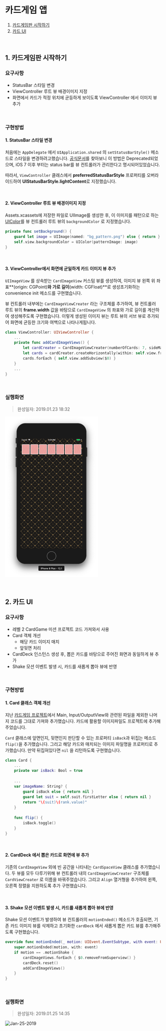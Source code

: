 # 카드게임 앱

1. <a href="#1-카드게임판-시작하기">카드게임판 시작하기</a>
2. <a href="#2-카드-UI">카드 UI</a>

<br>

## 1. 카드게임판 시작하기

### 요구사항

- StatusBar 스타일 변경
- ViewController 루트 뷰 배경이미지 지정
- 화면에서 카드가 적정 위치에 균등하게 보이도록 ViewController 에서 이미지 뷰 추가

<br>

### 구현방법

#### 1. StatusBar 스타일 변경

처음에는 `AppDelegate` 에서 `UIApplication.shared` 의 `setStatusBarStyle()` 메소드로 스타일을 변경하려고했습니다. [공식문서](https://developer.apple.com/documentation/uikit/uiapplication/1622923-setstatusbarstyle)를 찾아보니 이 방법은 Deprecated되었으며, iOS 7 이후 부터는 status bar를 뷰 컨트롤러가 관리한다고 명시되어있었습니다. 

따라서, `ViewController` 클래스에서 **preferredStatusBarStyle** 프로퍼티를 오버라이드하여 **UIStatusBarStyle.lightContent**로 지정했습니다.

<br>

#### 2. ViewController 루트 뷰 배경이미지 지정

Assets.xcassets에 저장한 파일로 UIImage를 생성한 후, 이 이미지를 패턴으로 하는 [UIColor](https://developer.apple.com/documentation/uikit/uicolor/1621933-init)를 뷰 컨트롤러 루트 뷰의 `backgroundColor` 로 지정했습니다.

```swift
private func setBackground() {
    guard let image = UIImage(named: "bg_pattern.png") else { return }
    self.view.backgroundColor = UIColor(patternImage: image)
}
```

<br>

#### 3. ViewController에서 화면에 균일하게 카드 이미지 뷰 추가

`UIImageView` 를 상속받는 `CardImageView` 커스텀 뷰를 생성하여, 이미지 뷰 왼쪽 위 좌표**(origin: CGPoint)**와 가로 길이**(width: CGFloat)**로 생성초기화하는 convenience init 메소드를 구현했습니다.

뷰 컨트롤러 내부에는 `CardImageViewCreater` 라는 구조체를 추가하여, 뷰 컨트롤러 루트 뷰의 **frame.width** 값을 바탕으로 `CardImageView` 의 좌표와 가로 길이를 계산하여 생성해주도록 구현했습니다. 이렇게 생성된 이미지 뷰는 루트 뷰의 서브 뷰로 추가되어 화면에 균등한 크기와 여백으로 나타나게됩니다.

```swift
class ViewController: UIViewController {
    ...
	private func addCardImageViews() {
        let cardCreater = CardImageViewCreater(numberOfCards: 7, sideMargin: 5, topMargin: 40)
        let cards = cardCreater.createHorizontally(within: self.view.frame.width)
        cards.forEach { self.view.addSubview($0) }
    }
    ...
}
```

<br>

### 실행화면

> 완성일자: 2019.01.23 18:32

![2019-01-23](./images/step1/2019-01-23.png)



<br>

## 2. 카드 UI

### 요구사항

- 레벨 2 CardGame 미션 프로젝트 코드 가져와서 사용
- Card 객체 개선
  - 해당 카드 이미지 매치
  - 앞뒷면 처리
- CardDeck 인스턴스 생성 후, 뽑은 카드를 바탕으로 주어진 화면과 동일하게 뷰 추가
- Shake 모션 이벤트 발생 시, 카드를 새롭게 뽑아 뷰에 반영

<br>

### 구현방법

#### 1. Card 클래스 객체 개선

지난 [카드게임 프로젝트](https://github.com/popsmile/swift-cardgame/tree/popsmile)에서 Main, Input/OutputView와 관련된 파일을 제외한 나머지 코드를 그대로 가져와 추가했습니다. 카드에 활용할 이미지파일도 프로젝트에 추가해주었습니다.

`Card` 클래스에 앞면인지, 뒷면인지 판단할 수 있는 프로퍼티 `isBack`과 뒤집는 메소드 `flip()`을 추가했습니다. 그리고 해당 카드와 매치되는 이미지 파일명을 프로퍼티로 추가했습니다. 만약 뒤집혀있다면 `nil` 을 리턴하도록 구현했습니다.

```swift
class Card {
	...
    private var isBack: Bool = true

    ...
    var imageName: String? {
        guard isBack else { return nil }
        guard let suit = self.suit.firstLetter else { return nil }
        return "\(suit)\(rank.value)"
    }
    
    func flip() {
        isBack.toggle()
    }
}
```

<br>

#### 2. CardDeck 에서 뽑은 카드로 화면에 뷰 추가

기존의 `CardImageView` 외에 빈 공간을 나타내는 `CardSpaceView` 클래스를 추가했습니다. 두 뷰를 모두 다루기위해 뷰 컨트롤러 내의 `CardImageViewCreater` 구조체를  `CardViewCreater` 로 이름을 바꿔주었습니다. 그리고 `Align` 열거형을 추가하여 왼쪽, 오른쪽 정렬을 지원하도록 추가 구현했습니다.

<br>

#### 3. Shake 모션 이벤트 발생 시, 카드를 새롭게 뽑아 뷰에 반영

Shake 모션 이벤트가 발생하여  뷰 컨트롤러의 `motionEnded()` 메소드가 호출되면, 기존 카드 이미지 뷰를 삭제하고 초기화한 `cardDeck` 에서 새롭게 뽑은 카드 뷰를 추가해주도록 구현했습니다.

```swift
override func motionEnded(_ motion: UIEvent.EventSubtype, with event: UIEvent?) {
    super.motionEnded(motion, with: event)
    if motion == .motionShake {
        cardImageViews.forEach { $0.removeFromSuperview() }
        cardDeck.reset()
        addCardImageViews()
    }
}
```

<br>

### 실행화면

> 완성일자: 2019.01.25 14:35

![Jan-25-2019](./images/step2/Jan-25-2019.gif)